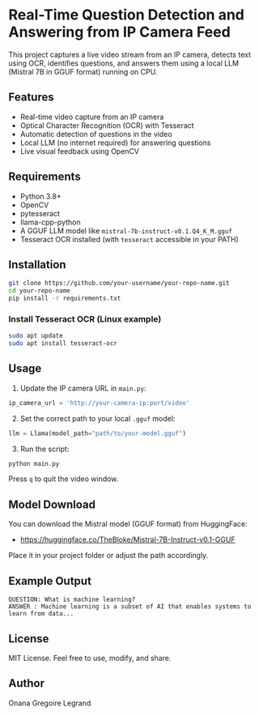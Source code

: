 # Real-Time Question Detection and Answering from IP Camera Feed

This project captures a live video stream from an IP camera, detects text using OCR, identifies questions, and answers them using a local LLM (Mistral 7B in GGUF format) running on CPU.

## Features

- Real-time video capture from an IP camera
- Optical Character Recognition (OCR) with Tesseract
- Automatic detection of questions in the video
- Local LLM (no internet required) for answering questions
- Live visual feedback using OpenCV



## Requirements

- Python 3.8+
- OpenCV
- pytesseract
- llama-cpp-python
- A GGUF LLM model like `mistral-7b-instruct-v0.1.Q4_K_M.gguf`
- Tesseract OCR installed (with `tesseract` accessible in your PATH)

## Installation

```bash
git clone https://github.com/your-username/your-repo-name.git
cd your-repo-name
pip install -r requirements.txt
```

### Install Tesseract OCR (Linux example)

```bash
sudo apt update
sudo apt install tesseract-ocr
```

## Usage

1. Update the IP camera URL in `main.py`:
```python
ip_camera_url = 'http://your-camera-ip:port/video'
```

2. Set the correct path to your local `.gguf` model:
```python
llm = Llama(model_path="path/to/your-model.gguf")
```

3. Run the script:
```bash
python main.py
```

Press `q` to quit the video window.

## Model Download

You can download the Mistral model (GGUF format) from HuggingFace:
- https://huggingface.co/TheBloke/Mistral-7B-Instruct-v0.1-GGUF

Place it in your project folder or adjust the path accordingly.

## Example Output

```
QUESTION: What is machine learning?
ANSWER : Machine learning is a subset of AI that enables systems to learn from data...
```

## License

MIT License. Feel free to use, modify, and share.

## Author

Onana Gregoire Legrand